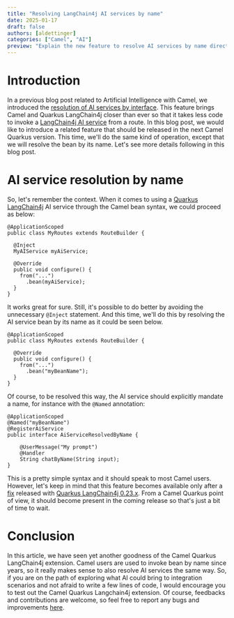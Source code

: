 ```yaml
---
title: "Resolving LangChain4j AI services by name"
date: 2025-01-17
draft: false
authors: [aldettinger]
categories: ["Camel", "AI"]
preview: "Explain the new feature to resolve AI services by name directly from Camel Quarkus"
---
```


# Introduction

In a previous blog post related to Artificial Intelligence with Camel, we introduced the [resolution of AI services by interface](/blog/2024/12/langchain4j-bean-interface/).
This feature brings Camel and Quarkus LangChain4j closer than ever so that it takes less code to invoke a [LangChain4j AI service](https://docs.langchain4j.dev/tutorials/ai-services/) from a route.
In this blog post, we would like to introduce a related feature that should be released in the next Camel Quarkus version.
This time, we'll do the same kind of operation, except that we will resolve the bean by its name.
Let's see more details following in this blog post.

# AI service resolution by name

So, let's remember the context. When it comes to using a [Quarkus LangChain4j](https://docs.quarkiverse.io/quarkus-langchain4j/dev/index.html) AI service through the Camel bean syntax, we could proceed as below:

```
@ApplicationScoped
public class MyRoutes extends RouteBuilder {

  @Inject
  MyAIService myAiService;

  @Override
  public void configure() {
    from("...")
      .bean(myAiService);
  }
}
```

It works great for sure.
Still, it's possible to do better by avoiding the unnecessary `@Inject` statement.
And this time, we'll do this by resolving the AI service bean by its name as it could be seen below.

```
@ApplicationScoped
public class MyRoutes extends RouteBuilder {

  @Override
  public void configure() {
    from("...")
      .bean("myBeanName");
  }
}
```

Of course, to be resolved this way, the AI service should explicitly mandate a name, for instance with the `@Named` annotation:

```
@ApplicationScoped
@Named("myBeanName")
@RegisterAiService
public interface AiServiceResolvedByName {

    @UserMessage("My prompt")
    @Handler
    String chatByName(String input);
}
```

This is a pretty simple syntax and it should speak to most Camel users.
However, let's keep in mind that this feature becomes available only after a [fix](https://github.com/quarkiverse/quarkus-langchain4j/commit/00d1c533ef982fa5c429cee8661369c3fac379bd) released with [Quarkus LangChain4j 0.23.x](https://github.com/quarkiverse/quarkus-langchain4j/releases/tag/0.23.0).
From a Camel Quarkus point of view, it should become present in the coming release so that's just a bit of time to wait.

# Conclusion

In this article, we have seen yet another goodness of the Camel Quarkus LangChain4j extension.
Camel users are used to invoke bean by name since years, so it really makes sense to also resolve AI services the same way.
So, if you are on the path of exploring what AI  could bring to integration scenarios and not afraid to write a few lines of code, I would encourage you to test out the Camel Quarkus Langchain4j extension.
Of course, feedbacks and contributions are welcome, so feel free to report any bugs and improvements [here](https://github.com/apache/camel-quarkus/issues/new/choose).
